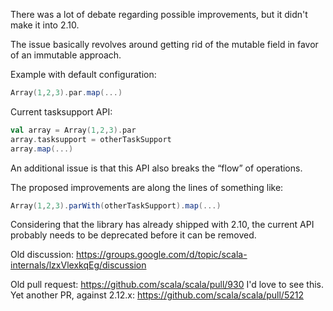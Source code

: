 There was a lot of debate regarding possible improvements, but it didn't make it into 2.10.

The issue basically revolves around getting rid of the mutable field in favor of an immutable approach.

Example with default configuration:

```scala
Array(1,2,3).par.map(...)
```

Current tasksupport API:

```scala
val array = Array(1,2,3).par
array.tasksupport = otherTaskSupport
array.map(...)
```

An additional issue is that this API also breaks the “flow” of operations.

The proposed improvements are along the lines of something like:

```scala
Array(1,2,3).parWith(otherTaskSupport).map(...)
```

Considering that the library has already shipped with 2.10, the current API probably needs to be deprecated before it can be removed.

Old discussion: https://groups.google.com/d/topic/scala-internals/lzxVlexkqEg/discussion

Old pull request: https://github.com/scala/scala/pull/930
I'd love to see this.  Yet another PR, against 2.12.x:
https://github.com/scala/scala/pull/5212
